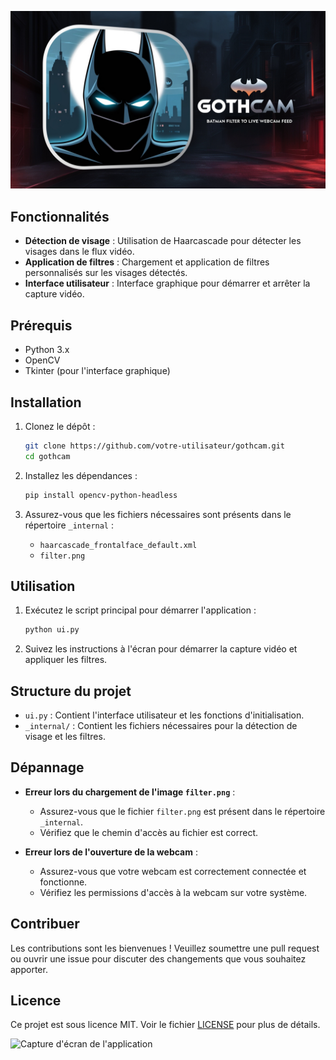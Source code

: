 ![Logo Gothcam](Leonardo_Phoenix_Create_an_icon_for_the_Gothcam_application_a_2.jpg)

## Fonctionnalités

- **Détection de visage** : Utilisation de Haarcascade pour détecter les visages dans le flux vidéo.
- **Application de filtres** : Chargement et application de filtres personnalisés sur les visages détectés.
- **Interface utilisateur** : Interface graphique pour démarrer et arrêter la capture vidéo.

## Prérequis

- Python 3.x
- OpenCV
- Tkinter (pour l'interface graphique)

## Installation

1. Clonez le dépôt :
    ```bash
    git clone https://github.com/votre-utilisateur/gothcam.git
    cd gothcam
    ```

2. Installez les dépendances :
    ```bash
    pip install opencv-python-headless
    ```

3. Assurez-vous que les fichiers nécessaires sont présents dans le répertoire `_internal` :
    - `haarcascade_frontalface_default.xml`
    - `filter.png`

## Utilisation

1. Exécutez le script principal pour démarrer l'application :
    ```bash
    python ui.py
    ```

2. Suivez les instructions à l'écran pour démarrer la capture vidéo et appliquer les filtres.

## Structure du projet

- `ui.py` : Contient l'interface utilisateur et les fonctions d'initialisation.
- `_internal/` : Contient les fichiers nécessaires pour la détection de visage et les filtres.

## Dépannage

- **Erreur lors du chargement de l'image `filter.png`** :
    - Assurez-vous que le fichier `filter.png` est présent dans le répertoire `_internal`.
    - Vérifiez que le chemin d'accès au fichier est correct.

- **Erreur lors de l'ouverture de la webcam** :
    - Assurez-vous que votre webcam est correctement connectée et fonctionne.
    - Vérifiez les permissions d'accès à la webcam sur votre système.

## Contribuer

Les contributions sont les bienvenues ! Veuillez soumettre une pull request ou ouvrir une issue pour discuter des changements que vous souhaitez apporter.

## Licence

Ce projet est sous licence MIT. Voir le fichier [LICENSE](LICENSE) pour plus de détails.

![Capture d'écran de l'application](images/screenshot.png)
